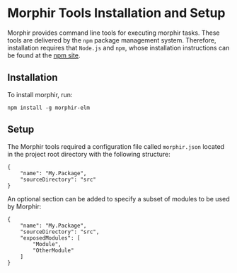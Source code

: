 # Morphir Tools Installation and Setup
Morphir provides command line tools for executing morphir tasks. 
These tools are delivered by the ```npm``` package management system. Therefore, installation
requires that ```Node.js``` and ```npm```, whose installation instructions can be found at the [npm site](https://docs.npmjs.com/downloading-and-installing-node-js-and-npm).

## Installation
To install morphir, run:

```npm install -g morphir-elm```

## Setup
The Morphir tools required a configuration file called `morphir.json` located in the project
root directory with the following structure:

```
{
    "name": "My.Package",
    "sourceDirectory": "src"
}
```

An optional section can be added to specify a subset of modules to be used by Morphir:

```
{
    "name": "My.Package",
    "sourceDirectory": "src",
    "exposedModules": [
        "Module",
        "OtherModule"
    ]
}
```

